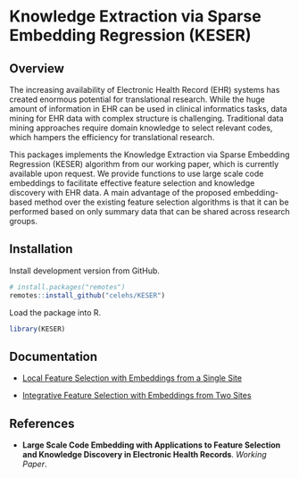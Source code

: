 Knowledge Extraction via Sparse Embedding Regression (KESER)
================

## Overview

The increasing availability of Electronic Health Record (EHR) systems has created enormous potential for translational research. While the huge amount of information in EHR can be used in clinical informatics tasks, data mining for EHR data with complex structure is challenging. Traditional data mining approaches require domain knowledge to select relevant codes, which hampers the efficiency for translational research.

This packages implements the Knowledge Extraction via Sparse Embedding Regression (KESER) algorithm from our working paper, which is currently available upon request. We provide functions to use large scale code embeddings to facilitate effective feature selection and knowledge discovery with EHR data. A main advantage of the proposed embedding-based method over the existing feature selection algorithms is that it can be performed based on only summary data that can be shared across research groups.

## Installation

Install development version from GitHub.

``` r
# install.packages("remotes")
remotes::install_github("celehs/KESER")
```

Load the package into R.

``` r
library(KESER)
```

## Documentation

- [Local Feature Selection with Embeddings from a Single Site](https://celehs.github.io/KESER/articles/single.html)

- [Integrative Feature Selection with Embeddings from Two Sites](https://celehs.github.io/KESER/articles/multiple.html)

## References

- __Large Scale Code Embedding with Applications to Feature Selection and Knowledge Discovery in Electronic Health Records__. _Working Paper_. 
